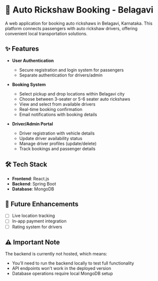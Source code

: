 # 🚕 Auto Rickshaw Booking - Belagavi

A web application for booking auto rickshaws in Belagavi, Karnataka. This platform connects passengers with auto rickshaw drivers, offering convenient local transportation solutions.

## ✨ Features

- **User Authentication**
  - Secure registration and login system for passengers
  - Separate authentication for drivers/admin

- **Booking System**
  - Select pickup and drop locations within Belagavi city
  - Choose between 3-seater or 5-6 seater auto rickshaws
  - View and select from available drivers
  - Real-time booking confirmation
  - Email notifications with booking details

- **Driver/Admin Portal**
  - Driver registration with vehicle details
  - Update driver availability status
  - Manage driver profiles (update/delete)
  - Track bookings and passenger details

## 🛠️ Tech Stack

- **Frontend**: React.js
- **Backend**: Spring Boot
- **Database**: MongoDB


## 🚀 Future Enhancements

- [ ] Live location tracking
- [ ] In-app payment integration
- [ ] Rating system for drivers

## ⚠️ Important Note

The backend is currently not hosted, which means:
- You'll need to run the backend locally to test full functionality
- API endpoints won't work in the deployed version
- Database operations require local MongoDB setup
